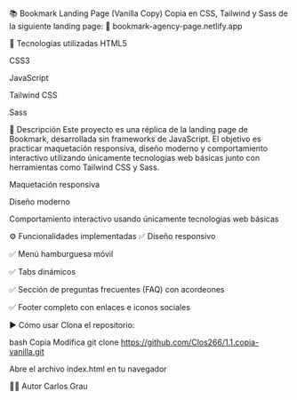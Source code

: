 📚 Bookmark Landing Page (Vanilla Copy)
Copia en CSS, Tailwind y Sass de la siguiente landing page:
🔗 bookmark-agency-page.netlify.app

🚀 Tecnologías utilizadas
HTML5

CSS3

JavaScript

Tailwind CSS

Sass

📝 Descripción
Este proyecto es una réplica de la landing page de Bookmark, desarrollada sin frameworks de JavaScript.
El objetivo es practicar maquetación responsiva, diseño moderno y comportamiento interactivo utilizando únicamente tecnologías web básicas junto con herramientas como Tailwind CSS y Sass.

Maquetación responsiva

Diseño moderno

Comportamiento interactivo usando únicamente tecnologías web básicas

⚙️ Funcionalidades implementadas
✅ Diseño responsivo

✅ Menú hamburguesa móvil

✅ Tabs dinámicos

✅ Sección de preguntas frecuentes (FAQ) con acordeones

✅ Footer completo con enlaces e iconos sociales

▶️ Cómo usar
Clona el repositorio:

bash
Copia
Modifica
git clone https://github.com/Clos266/1.1.copia-vanilla.git

Abre el archivo index.html en tu navegador


👨‍💻 Autor
Carlos Grau

